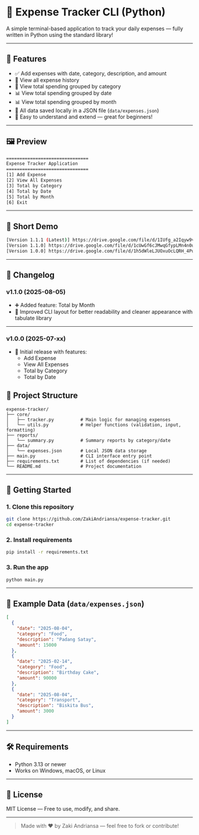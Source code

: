 # 💸 Expense Tracker CLI (Python)

A simple terminal-based application to track your daily expenses — fully written in Python using the standard library!

---

## 📌 Features

- ✅ Add expenses with date, category, description, and amount
- 📅 View all expense history
- 📂 View total spending grouped by category
- 📊 View total spending grouped by date
- 📊 View total spending grouped by month
- 💾 All data saved locally in a JSON file (`data/expenses.json`)
- 🧠 Easy to understand and extend — great for beginners!

---

## 🖼️ Preview

```bash
===============================
Expense Tracker Application
===============================
[1] Add Expense
[2] View All Expenses
[3] Total by Category
[4] Total by Date
[5] Total by Month
[6] Exit
```

---
## 🎥 Short Demo
```bash
[Version 1.1.1 (Latest)] https://drive.google.com/file/d/1IUfg_a2Iqyw9vhoxgpgyJBMzVjVE92w_/view?usp=drive_link
[Version 1.1.0] https://drive.google.com/file/d/1cUwGf6cJMwqGfypLMn4n0ueuI9dCI69E/view?usp=drive_link
[Version 1.0.0] https://drive.google.com/file/d/1h5dWleLJUOxuOcLQRH_4PuxO4sgmGZcH/view?usp=drive_link
```
---

## 📖 Changelog

### v1.1.0 (2025-08-05)
- ➕ Added feature: Total by Month
- 🎨 Improved CLI layout for better readability and cleaner appearance with tabulate library

---

### v1.0.0 (2025-07-xx)
- 🚀 Initial release with features:
    - Add Expense 
    - View All Expenses 
    - Total by Category 
    - Total by Date


## 📂 Project Structure

```
expense-tracker/
├── core/
│   ├── tracker.py          # Main logic for managing expenses
│   └── utils.py            # Helper functions (validation, input, formatting)
├── reports/
│   └── summary.py          # Summary reports by category/date
├── data/
│   └── expenses.json       # Local JSON data storage
├── main.py                 # CLI interface entry point
├── requirements.txt        # List of dependencies (if needed)
└── README.md               # Project documentation
```

---

## 🚀 Getting Started

### 1. Clone this repository

```bash
git clone https://github.com/ZakiAndriansa/expense-tracker.git
cd expense-tracker
```

### 2. Install requirements
```bash
pip install -r requirements.txt
```

### 3. Run the app

```bash
python main.py
```

---

## 🧪 Example Data (`data/expenses.json`)

```json
[
  {
    "date": "2025-08-04",
    "category": "Food",
    "description": "Padang Satay",
    "amount": 15000
  },
  {
    "date": "2025-02-14",
    "category": "Food",
    "description": "Birthday Cake",
    "amount": 90000
  },
  {
    "date": "2025-08-04",
    "category": "Transport",
    "description": "Biskita Bus",
    "amount": 3000
  }
]
```

---

## 🛠 Requirements

- Python 3.13 or newer
- Works on Windows, macOS, or Linux

---

## 📄 License

MIT License — Free to use, modify, and share.

---

> Made with ❤️ by Zaki Andriansa — feel free to fork or contribute!
